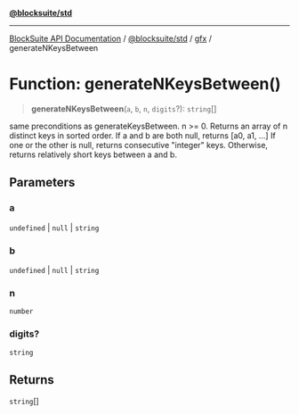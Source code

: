 [**@blocksuite/std**](../../../../@blocksuite/std/README.md)

***

[BlockSuite API Documentation](../../../../README.md) / [@blocksuite/std](../../README.md) / [gfx](../README.md) / generateNKeysBetween

# Function: generateNKeysBetween()

> **generateNKeysBetween**(`a`, `b`, `n`, `digits`?): `string`[]

same preconditions as generateKeysBetween.
n >= 0.
Returns an array of n distinct keys in sorted order.
If a and b are both null, returns [a0, a1, ...]
If one or the other is null, returns consecutive "integer"
keys.  Otherwise, returns relatively short keys between
a and b.

## Parameters

### a

`undefined` | `null` | `string`

### b

`undefined` | `null` | `string`

### n

`number`

### digits?

`string`

## Returns

`string`[]
